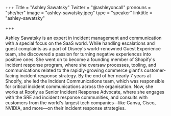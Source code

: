 +++
Title = "Ashley Sawatsky"
Twitter = "@ashleyoncall"
pronouns = "she/her"
image = "ashley-sawatsky.jpeg"
type = "speaker"
linktitle = "ashley-sawatsky"

+++

Ashley Sawatsky is an expert in incident management and communication with a special focus on the SaaS world. While handling escalations and guest complaints as a part of Disney's world-renowned Guest Experience team, she discovered a passion for turning negative experiences into positive ones. She went on to become a founding member of Shopify's incident response program, where she oversaw processes, tooling, and communications related to the rapidly-growing commerce giant's customer-facing incident response strategy. By the end of her nearly 7 years at Shopify, she led the Incident Communications team, which was responsible for critical incident communications across the organisation. Now, she works at Rootly as Senior Incident Response Advocate, where she engages with the SRE and incident response communities, and consults with customers from the world's largest tech companies—like Canva, Cisco, NVIDIA, and more—on their incident response strategies.
